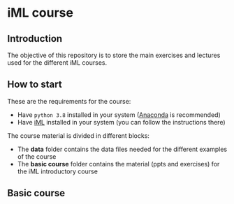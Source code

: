 # iML course
## Introduction
The objective of this repository is to store the main exercises and lectures
used for the different iML courses.

## How to start
These are the requirements for the course:
- Have `python 3.8` installed in your system ([Anaconda](https://www.anaconda.com/products/individual) is recommended)
- Have [iML](https://github.com/aitorig/reactive_machine_learning) installed in your system (you can follow the instructions there)

The course material is divided in different blocks:

- The **data** folder contains the data files needed for the different examples
of the course
- The **basic course** folder contains the material (ppts and exercises) for the 
iML introductory course

## Basic course

